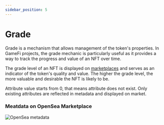```yaml
---
sidebar_position: 5
---
```


# Grade

Grade is a mechanism that allows management of the token's properties. In GameFi projects, the grade mechanic is
particularly useful as it provides a way to track the progress and value of an NFT over time.

The grade level of an NFT is displayed on [marketplaces](/api/json/marketplaces/) and serves as an indicator of the
token's quality and value. The higher the grade level, the more valuable and desirable the NFT is likely to be.

Attribute value starts from 0, that means attribute does not exist. Only existing attributes are reflected in metadata
and displayed on market. 

### Meatdata on OpenSea Marketplace

![OpenSea metadata](/img/admin/mechanics-simple/grade/opensea_metadata.jpeg)

